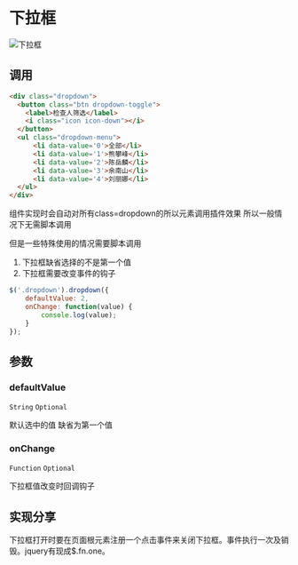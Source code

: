 
# 下拉框

![下拉框](https://imgsa.baidu.com/forum/w%3D580/sign=bb453a2044c2d562f208d0e5d71090f3/84ac95539822720e0e8e76ba70cb0a46f31fab8e.jpg)

## 调用

```html
<div class="dropdown">
  <button class="btn dropdown-toggle">
	<label>检查人筛选</label>
	<i class="icon icon-down"></i>
  </button>
  <ul class="dropdown-menu">
	  <li data-value='0'>全部</li>
	  <li data-value='1'>熊攀峰</li>
	  <li data-value='2'>陈岳麟</li>
	  <li data-value='3'>余南山</li>
	  <li data-value='4'>刘丽娜</li>
  </ul>
</div>	
```

组件实现时会自动对所有class=dropdown的所以元素调用插件效果
所以一般情况下无需脚本调用

但是一些特殊使用的情况需要脚本调用

1. 下拉框缺省选择的不是第一个值
2. 下拉框需要改变事件的钩子

```js
$('.dropdown').dropdown({
	defaultValue: 2,
	onChange: function(value) {
		console.log(value);
	}
});
```

## 参数

### defaultValue

```String``` ```Optional```

默认选中的值 缺省为第一个值

### onChange

```Function``` ```Optional```

下拉框值改变时回调钩子

## 实现分享

下拉框打开时要在页面根元素注册一个点击事件来关闭下拉框。事件执行一次及销毁。jquery有现成$.fn.one。
